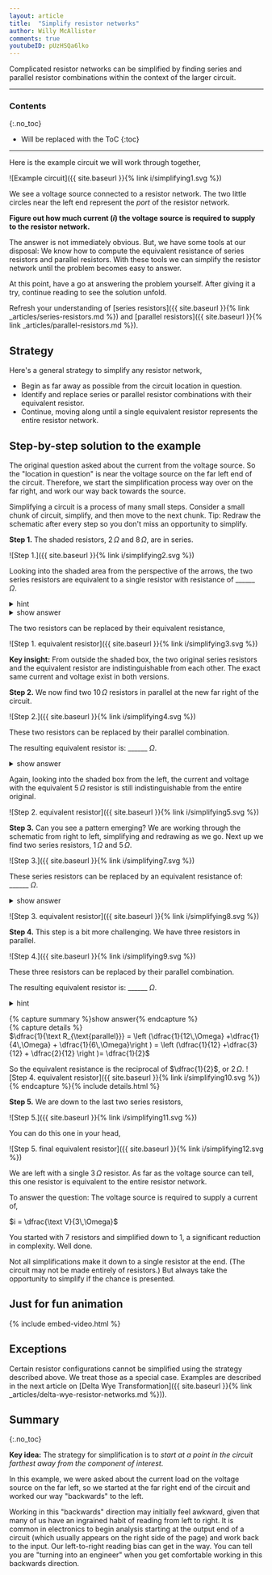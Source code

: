 ```yaml
---
layout: article
title:  "Simplify resistor networks"
author: Willy McAllister
comments: true
youtubeID: pUzHSQa6lko
---
```


Complicated resistor networks can be simplified by finding series and parallel resistor combinations within the context of the larger circuit. 

----

### Contents
{:.no_toc}

* Will be replaced with the ToC
{:toc}

----

Here is the example circuit we will work through together,

![Example circuit]({{ site.baseurl }}{% link i/simplifying1.svg %})

We see a voltage source connected to a resistor network. The two little circles near the left end represent the *port* of the resistor network. 

**Figure out how much current $(i)$ the voltage source is required to supply to the resistor network.**

The answer is not immediately obvious. But, we have some tools at our disposal: We know how to compute the equivalent resistance of series resistors and parallel resistors. With these tools we can simplify the resistor network until the problem becomes easy to answer.

At this point, have a go at answering the problem yourself. After giving it a try, continue reading to see the solution unfold.

Refresh your understanding of [series resistors]({{ site.baseurl }}{% link _articles/series-resistors.md %}) and [parallel resistors]({{ site.baseurl }}{% link _articles/parallel-resistors.md %}).

## Strategy

Here's a general strategy to simplify any resistor network,

* Begin as far away as possible from the circuit location in question. 
* Identify and replace series or parallel resistor combinations with their equivalent resistor. 
* Continue, moving along until a single equivalent resistor represents the entire resistor network.

## Step-by-step solution to the example

The original question asked about the current from the voltage source. So the "location in question" is near the voltage source on the far left end of the circuit. Therefore, we start the simplification process way over on the far right, and work our way back towards the source.

Simplifying a circuit is a process of many small steps. Consider a small chunk of circuit, simplify, and then move to the next chunk. Tip: Redraw the schematic after every step so you don't miss an opportunity to simplify. 

**Step 1.** The shaded resistors, $2\,\Omega$ and $8\,\Omega$, are in series. 

![Step 1.]({{ site.baseurl }}{% link i/simplifying2.svg %})

Looking into the shaded area from the perspective of the arrows, the two series resistors are equivalent to a single resistor with resistance of \_\_\_\_\_\_ $\Omega$.

<details>
<summary>hint</summary>
<p>These two resistors are in series, so we <em>add</em> their two resistances to get the equivalent series resistance.</p>
</details>
<details>
<summary>show answer</summary>
<p>$2\,\Omega + 8\,\Omega = 10 \,\Omega$</p>
</details>

The two resistors can be replaced by their equivalent resistance,

![Step 1. equivalent resistor]({{ site.baseurl }}{% link i/simplifying3.svg %})

**Key insight:**  From outside the shaded box, the two original series resistors and the equivalent resistor are indistinguishable from each other. The exact same current and voltage exist in both versions.

**Step 2.** We now find two $10\,\Omega$ resistors in parallel at the new far right of the circuit.

![Step 2.]({{ site.baseurl }}{% link i/simplifying4.svg %})

These two resistors can be replaced by their parallel combination.

The resulting equivalent resistor is: \_\_\_\_\_\_ $\Omega$.

<details>
<summary>show answer</summary>
<p>$10\,\Omega \parallel 10\,\Omega = \dfrac{10\cdot 10}{10 + 10}=5\,\Omega$</p>
<p>The $\parallel$ notation means "in parallel with". </p>
</details>

Again, looking into the shaded box from the left, the current and voltage with the equivalent $5\,\Omega$ resistor is still indistinguishable from the entire original. 
  
![Step 2. equivalent resistor]({{ site.baseurl }}{% link i/simplifying5.svg %})

**Step 3.** Can you see a pattern emerging? We are working through the schematic from right to left, simplifying and redrawing as we go. Next up we find two series resistors, $1\,\Omega$ and $5\,\Omega$. 

![Step 3.]({{ site.baseurl }}{% link i/simplifying7.svg %})

These series resistors can be replaced by an equivalent resistance of: \_\_\_\_\_\_ $\Omega$.

<details>
<summary>show answer</summary>
<p>$1\,\Omega + 5\,\Omega = 6\,\Omega$</p>
</details>

![Step 3. equivalent resistor]({{ site.baseurl }}{% link i/simplifying8.svg %})

**Step 4.** This step is a bit more challenging. We have three resistors in parallel. 

![Step 4.]({{ site.baseurl }}{% link i/simplifying9.svg %})

These three resistors can be replaced by their parallel combination. 

The resulting equivalent resistor is: \_\_\_\_\_\_ $\Omega$.

<details>
<summary>hint</summary>
<p>Because we have three resistors in parallel, use the full parallel resistor equation,</p>

<p>$\dfrac{1}{\text R_{\text{parallel}}} = \dfrac{1}{\text{R1}} +\dfrac{1}{\text{R2}} + \dfrac{1}{\text{R3}}$</p>
</details>

{% capture summary %}show answer{% endcapture %}  
{% capture details %}  
$\dfrac{1}{\text R_{\text{parallel}}} = \left (\dfrac{1}{12\,\Omega} +\dfrac{1}{4\,\Omega} + \dfrac{1}{6\,\Omega}\right ) = \left (\dfrac{1}{12} +\dfrac{3}{12} + \dfrac{2}{12} \right )= \dfrac{1}{2}$

So the equivalent resistance is the reciprocal of $\dfrac{1}{2}$, or $2\,\Omega$.
![Step 4. equivalent resistor]({{ site.baseurl }}{% link i/simplifying10.svg %})
{% endcapture %}{% include details.html %}


**Step 5.** We are down to the last two series resistors,

![Step 5.]({{ site.baseurl }}{% link i/simplifying11.svg %})

You can do this one in your head,

![Step 5. final equivalent resistor]({{ site.baseurl }}{% link i/simplifying12.svg %})

We are left with a single $3\,\Omega$ resistor. As far as the voltage source can tell, this one resistor is equivalent to the entire resistor network. 

To answer the question: The voltage source is required to supply a current of,

$i = \dfrac{\text V}{3\,\Omega}$

You started with $7$ resistors and simplified down to $1$, a significant reduction in complexity. Well done. 

Not all simplifications make it down to a single resistor at the end. (The circuit may not be made entirely of resistors.) But always take the opportunity to simplify if the chance is presented.

## Just for fun animation  

{% include embed-video.html %}

## Exceptions

Certain resistor configurations cannot be simplified using the strategy described above. We treat those as a special case. Examples are described in the next article on [Delta Wye Transformation]({{ site.baseurl }}{% link _articles/delta-wye-resistor-networks.md %})).

## Summary
{:.no_toc}

**Key idea:** The strategy for simplification is to *start at a point in the circuit farthest away from the component of interest*. 

In this example, we were asked about the current load on the voltage source on the far left, so we started at the far right end of the circuit and worked our way "backwards" to the left. 

Working in this "backwards" direction may initially feel awkward, given that many of us have an ingrained habit of reading from left to right. It is common in electronics to begin analysis starting at the output end of a circuit (which usually appears on the right side of the page) and work back to the input. Our left-to-right reading bias can get in the way. You can tell you are "turning into an engineer" when you get comfortable working in this backwards direction.
